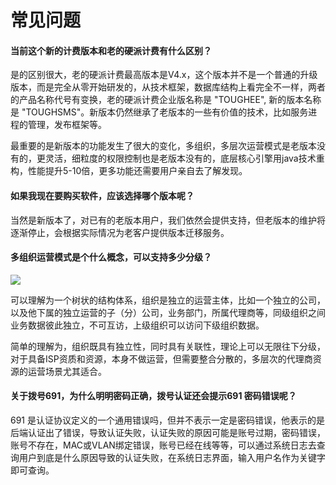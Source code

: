 # 常见问题


#### 当前这个新的计费版本和老的硬派计费有什么区别？

是的区别很大，老的硬派计费最高版本是V4.x，这个版本并不是一个普通的升级版本，而是完全从零开始研发的，从技术框架，数据库结构上看完全不一样，两者的产品名称代号有变换，老的硬派计费企业版名称是 "TOUGHEE", 新的版本名称是 "TOUGHSMS"。新版本仍然继承了老版本的一些有价值的技术，比如服务进程的管理，发布框架等。

最重要的是新版本的功能发生了很大的变化，多组织，多层次运营模式是老版本没有的，更灵活，细粒度的权限控制也是老版本没有的，底层核心引擎用java技术重构，性能提升5-10倍，更多功能还需要用户亲自去了解发现。

#### 如果我现在要购买软件，应该选择哪个版本呢？

当然是新版本了，对已有的老版本用户，我们依然会提供支持，但老版本的维护将逐渐停止，会根据实际情况为老客户提供版本迁移服务。

#### 多组织运营模式是个什么概念，可以支持多少分级？

![](http://static.toughstruct.net/toughsms/tc_20180524165643_9.png)

可以理解为一个树状的结构体系，组织是独立的运营主体，比如一个独立的公司，以及他下属的独立运营的子（分）公司，业务部门，所属代理商等，同级组织之间业务数据彼此独立，不可互访，上级组织可以访问下级组织数据。

简单的理解为，组织既具有独立性，同时具有关联性，理论上可以无限往下分级，对于具备ISP资质和资源，本身不做运营，但需要整合分散的，多层次的代理商资源的运营场景尤其适合。

#### 关于拨号691，为什么明明密码正确，拨号认证还会提示691 密码错误呢？

691 是认证协议定义的一个通用错误吗，但并不表示一定是密码错误，他表示的是后端认证出了错误，导致认证失败，认证失败的原因可能是账号过期，密码错误，账号不存在，MAC或VLAN绑定错误，账号已经在线等等，可以通过系统日志去查询用户到底是什么原因导致的认证失败，在系统日志界面，输入用户名作为关键字即可查询。

